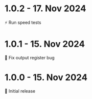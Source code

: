 # 1.0.2 - 17. Nov 2024
⚡️ Run speed tests

# 1.0.1 - 15. Nov 2024
🐛 Fix output register bug

# 1.0.0 - 15. Nov 2024
🎉 Initial release